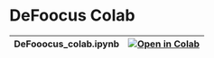 # DeFoocus Colab

| DeFooocus_colab.ipynb | [![Open in Colab](https://colab.research.google.com/assets/colab-badge.svg)](https://colab.research.google.com/github/LahHalah/defokus/blob/main/DeFooocus_colab.ipynb) |
| :---------------------------------------- | :-----------------------------------------------------------------------------------------------------------------: |
<br />
